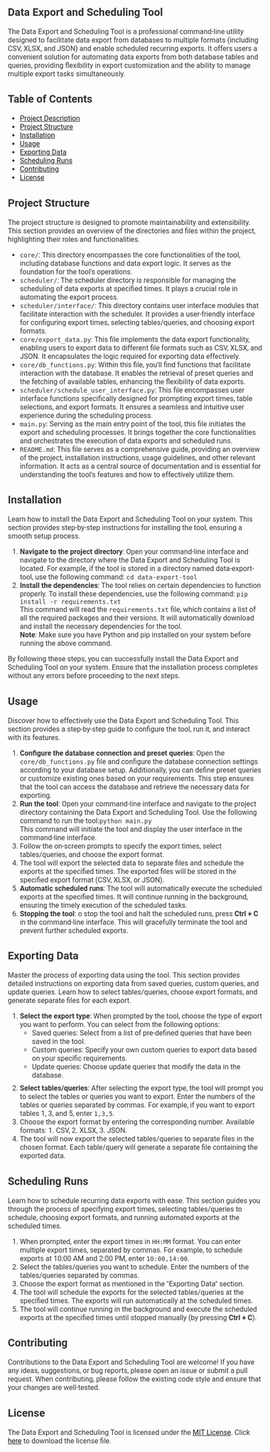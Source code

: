 <!DOCTYPE html>
<html>
<head>
  <style>
    body {
      font-family: Roboto, Arial, sans-serif;
      font-size: 16px;
      color: #333333;
    }

    h2 {
      font-family: Roboto, Arial, sans-serif;
      font-size: 24px;
      color: #008080;
      font-weight: bold;
      margin-top: 20px;
      margin-bottom: 10px;
      text-decoration: underline;
    }

    p {
      font-family: Roboto, Arial, sans-serif;
      font-size: 16px;
      margin-bottom: 10px;
    }

    ul {
      font-family: Roboto, Arial, sans-serif;
      font-size: 16px;
      margin-bottom: 10px;
    }

    ol {
      font-family: Roboto, Arial, sans-serif;
      font-size: 16px;
      margin-bottom: 10px;
    }

    code {
      font-family: Consolas, Monaco, monospace;
      font-size: 14px;
    }
  </style>
</head>

<body>
  <h2>Data Export and Scheduling Tool</h2>
  <p>
    The Data Export and Scheduling Tool is a professional command-line utility designed to facilitate data export from databases to multiple formats (including CSV, XLSX, and JSON) and enable scheduled recurring exports. It offers users a convenient solution for automating data exports from both database tables and queries, providing flexibility in export customization and the ability to manage multiple export tasks simultaneously.
  </p>

  <h2>Table of Contents</h2>
  <ul>
    <li><a href="#project-description">Project Description</a></li>
    <li><a href="#project-structure">Project Structure</a></li>
    <li><a href="#installation">Installation</a></li>
    <li><a href="#usage">Usage</a></li>
    <li><a href="#exporting-data">Exporting Data</a></li>
    <li><a href="#scheduling-runs">Scheduling Runs</a></li>
    <li><a href="#contributing">Contributing</a></li>
    <li><a href="#license">License</a></li>
  </ul>

  <h2 id="project-structure">Project Structure</h2>
  <p>
    The project structure is designed to promote maintainability and extensibility. This section provides an overview of the directories and files within the project, highlighting their roles and functionalities.
  </p>
  <ul>
    <li><code>core/</code>: This directory encompasses the core functionalities of the tool, including database functions 
        and data export logic. It serves as the foundation for the tool's operations.</li>
    <li><code>scheduler/</code>: The scheduler directory is responsible for managing the scheduling of data exports at 
        specified times. It plays a crucial role in automating the export process.</li>
    <li><code>scheduler/interface/</code>: This directory contains user interface modules that facilitate interaction 
        with the scheduler. It provides a user-friendly interface for configuring export times, selecting tables/queries, 
        and choosing export formats.</li>
    <li><code>core/export_data.py</code>: This file implements the data export functionality, enabling users to export 
        data to different file formats such as CSV, XLSX, and JSON. It encapsulates the logic required for exporting 
        data effectively.</li>
    <li><code>core/db_functions.py</code>: Within this file, you'll find functions that facilitate interaction with the 
        database. It enables the retrieval of preset queries and the fetching of available tables, enhancing the 
        flexibility of data exports.</li>
    <li><code>scheduler/schedule_user_interface.py</code>: This file encompasses user interface functions specifically 
        designed for prompting export times, table selections, and export formats. It ensures a seamless and intuitive 
        user experience during the scheduling process.</li>
    <li><code>main.py</code>: Serving as the main entry point of the tool, this file initiates the export and scheduling 
        processes. It brings together the core functionalities and orchestrates the execution of data exports and 
        scheduled runs.</li>
    <li><code>README.md</code>: This file serves as a comprehensive guide, providing an overview of the project, 
        installation instructions, usage guidelines, and other relevant information. It acts as a central source of 
        documentation and is essential for understanding the tool's features and how to effectively utilize them.</li>
  </ul>

  <h2 id="installation">Installation</h2>
  <p>
    Learn how to install the Data Export and Scheduling Tool on your system. This section provides step-by-step 
    instructions for installing the tool, ensuring a smooth setup process.
  </p>
  <ol>
    <li><b>Navigate to the project directory</b>: Open your command-line interface and navigate to the directory where the Data 
        Export and Scheduling Tool is located. For example, if the tool is stored in a directory named data-export-tool, 
        use the following command: <code>cd data-export-tool</code></li>
    <li><b>Install the dependencies</b>: The tool relies on certain dependencies to function properly. To install these 
        dependencies, use the following command: <code>pip install -r requirements.txt</code> <br>This command will read the 
        <code>requirements.txt</code> file, which contains a list of all the required packages and their versions. It will 
        automatically download and install the necessary dependencies for the tool.<br>
        <b>Note</b>: Make sure you have Python and pip installed on your system before running the above command.</li>
  </ol>
  <p>
   By following these steps, you can successfully install the Data Export and Scheduling Tool on your system. 
   Ensure that the installation process completes without any errors before proceeding to the next steps.
  </p>

  <h2 id="usage">Usage</h2>
  <p>
    Discover how to effectively use the Data Export and Scheduling Tool. This section provides a step-by-step guide to 
    configure the tool, run it, and interact with its features.
  </p>
  <ol>
    <li><b>Configure the database connection and preset queries</b>: Open the <code>core/db_functions.py</code> file and 
        configure the database connection settings according to your database setup. Additionally, you can define preset 
        queries or customize existing ones based on your requirements. This step ensures that the tool can access the 
        database and retrieve the necessary data for exporting.</li>
    <li><b>Run the tool</b>: Open your command-line interface and navigate to the project directory containing the Data 
        Export and Scheduling Tool. Use the following command to run the tool:<code>python main.py</code><br>
        This command will initiate the tool and display the user interface in the command-line interface.</li>
    <li>Follow the on-screen prompts to specify the export times, select tables/queries, and choose the export format.</li>
    <li>The tool will export the selected data to separate files and schedule the exports at the specified times. 
        The exported files will be stored in the specified export format (CSV, XLSX, or JSON).</li>
    <li><b>Automatic scheduled runs</b>: The tool will automatically execute the scheduled exports at the specified 
        times. It will continue running in the background, ensuring the timely execution of the scheduled tasks.</li>
    <li><b>Stopping the tool</b>: o stop the tool and halt the scheduled runs, press <strong>Ctrl + C</strong> in the 
        command-line interface. This will gracefully terminate the tool and prevent further scheduled exports.</li>
  </ol>

  <h2 id="exporting-data">Exporting Data</h2>
  <p>
    Master the process of exporting data using the tool. This section provides detailed instructions on exporting data 
    from saved queries, custom queries, and update queries. Learn how to select tables/queries, choose export formats, 
    and generate separate files for each export.
  </p>
  <ol>
    <li><b>Select the export type</b>: When prompted by the tool, choose the type of export you want to perform. You can select 
    from the following options:
        <ul>
            <li>Saved queries: Select from a list of pre-defined queries that have been saved in the tool.</li>
            <li>Custom queries: Specify your own custom queries to export data based on your specific requirements.</li>
            <li>Update queries: Choose update queries that modify the data in the database.</li>
        </ul>
    </li>
    <li><b>Select tables/queries</b>: After selecting the export type, the tool will prompt you to select the tables or queries 
        you want to export. Enter the numbers of the tables or queries separated by commas. For example, if you want to 
        export tables 1, 3, and 5, enter <code>1,3,5</code>.</li>
    <li>Choose the export format by entering the corresponding number. Available formats: 1. CSV, 2. XLSX, 3. JSON.</li>
    <li>The tool will now export the selected tables/queries to separate files in the chosen format. Each table/query 
        will generate a separate file containing the exported data. </li>
  </ol>

  <h2 id="scheduling-runs">Scheduling Runs</h2>
  <p>
    Learn how to schedule recurring data exports with ease. This section guides you through the process of specifying export times, selecting tables/queries to schedule, choosing export formats, and running automated exports at the scheduled times.
  </p>
  <ol>
    <li>When prompted, enter the export times in <code>HH:MM</code> format. You can enter multiple export times,
        separated by commas. For example, to schedule exports at 10:00 AM and 2:00 PM, enter <code>10:00,14:00</code>.</li>
    <li>Select the tables/queries you want to schedule. Enter the numbers of the tables/queries separated by commas.</li>
    <li>Choose the export format as mentioned in the "Exporting Data" section.</li>
    <li>The tool will schedule the exports for the selected tables/queries at the specified times. The exports will run 
        automatically at the scheduled times.</li>
    <li>The tool will continue running in the background and execute the scheduled exports at the specified times until 
        stopped manually (by pressing <strong>Ctrl + C</strong>).</li>
  </ol>

  <h2 id="contributing">Contributing</h2>
  <p>
    Contributions to the Data Export and Scheduling Tool are welcome! If you have any ideas, suggestions, or bug reports, 
    please open an issue or submit a pull request. When contributing, please follow the existing code style and ensure 
    that your changes are well-tested.

  <h2 id="license">License</h2>
  <p>
    The Data Export and Scheduling Tool is licensed under the <a href="./LICENSE" download>MIT License</a>. Click 
    <a href="./LICENSE" download>here</a> to download the license file.
  </p>

</body>
</html>